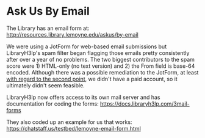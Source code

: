 # Ask Us By Email

The Library has an email form at: http://resources.library.lemoyne.edu/askus/by-email

We were using a JotForm for web-based email submissions but LibraryH3lp's spam filter began flagging those emails pretty consistently after over a year of no problems. The two biggest contributors to the spam score were 1) HTML-only (no text version) and 2) the From field is base-64 encoded. Although there was a possible remediation to the JotForm, at least [with regard to the second point](https://www.jotform.com/answers/266094-Notification-e-mails-getting-blocked-Base64-encoding-on-a-From-field-), we didn't have a paid account, so it ultimately didn't seem feasible.

LibraryH3lp now offers access to its own mail server and has documentation for coding the forms: https://docs.libraryh3lp.com/3mail-forms

They also coded up an example for us that works: https://chatstaff.us/testbed/lemoyne-email-form.html

